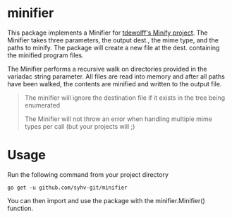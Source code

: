 # minifier
This package implements a Minifier for [tdewolff's Minify project](https://github.com/tdewolff/minify). The Minifier takes three parameters, the output dest., the mime type, and the paths to minify. The package will create a new file at the dest. containing the minified program files. 

The Minifier performs a recursive walk on directories provided in the variadac string parameter. All files are read into memory and after all paths have been walked, the contents are minified and written to the output file.

> The minifier will ignore the destination file if it exists in the tree being enumerated
> 
> The Minifier will not throw an error when handling multiple mime types per call (but your projects will ;)

# Usage
Run the following command from your project directory
```
go get -u github.com/syhv-git/minifier
```
You can then import and use the package with the minifier.Minifier() function.
